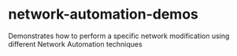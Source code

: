 # network-automation-demos
Demonstrates how to perform a specific network modification using different Network Automation techniques
